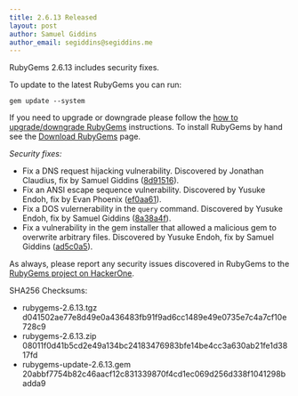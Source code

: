 ```yaml
---
title: 2.6.13 Released
layout: post
author: Samuel Giddins
author_email: segiddins@segiddins.me
---
```


RubyGems 2.6.13 includes security fixes.

To update to the latest RubyGems you can run:

    gem update --system

If you need to upgrade or downgrade please follow the [how to upgrade/downgrade
RubyGems][upgrading] instructions.  To install RubyGems by hand see the
[Download RubyGems][download] page.

_Security fixes:_

* Fix a DNS request hijacking vulnerability. Discovered by Jonathan Claudius, fix by Samuel Giddins ([8d91516](https://github.com/rubygems/rubygems/commit/8d91516fb7037ecfb27622f605dc40245e0f8d32)).
* Fix an ANSI escape sequence vulnerability. Discovered by Yusuke Endoh, fix by Evan Phoenix ([ef0aa61](https://github.com/rubygems/rubygems/commit/ef0aa611effb5f54d40c7fba6e8235eb43c5a491)).
* Fix a DOS vulernerability in the `query` command. Discovered by Yusuke Endoh, fix by Samuel Giddins ([8a38a4f](https://github.com/rubygems/rubygems/commit/8a38a4fc24c6591e6c8f43d1fadab6efeb4d6251)).
* Fix a vulnerability in the gem installer that allowed a malicious gem to overwrite arbitrary files. Discovered by Yusuke Endoh, fix by Samuel Giddins ([ad5c0a5](https://github.com/rubygems/rubygems/commit/ad5c0a53a86ca5b218c7976765c0365b91d22cb2)).

As always, please report any security issues discovered in RubyGems to the [RubyGems project on HackerOne](https://hackerone.com/rubygems).

SHA256 Checksums:

* rubygems-2.6.13.tgz  
  d041502ae77e8d49e0a436483fb91f9ad6cc1489e49e0735e7c4a7cf10e728c9
* rubygems-2.6.13.zip  
  08011f0d41b5cd2e49a134bc24183476983bfe14be4cc3a630ab21fe1d3817fd
* rubygems-update-2.6.13.gem  
  20abbf7754b82c46aacf12c831339870f4cd1ec069d256d338f1041298badda9


[download]: http://rubygems.org/pages/download
[upgrading]: http://docs.seattlerb.org/rubygems/UPGRADING_rdoc.html

